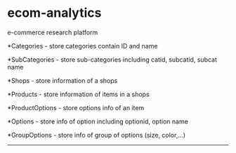 # ecom-analytics
e-commerce research platform

*Categories - store categories contain ID and name

*SubCategories - store sub-categories including catid, subcatid, subcat name

*Shops - store information of a shops

*Products - store information of items in a shops

*ProductOptions - store options info of an item

*Options - store info of option including optionid, option name

*GroupOptions - store info of group of options (size, color,...)

****
